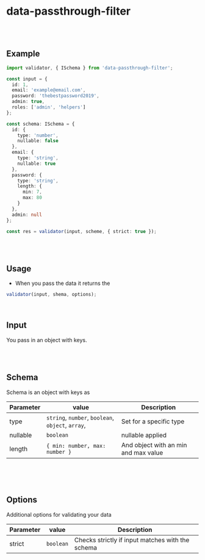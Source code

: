 # data-passthrough-filter

<br>
<br>


## Example

```typescript
import validator, { ISchema } from 'data-passthrough-filter';

const input = {
  id: 1,
  email: 'example@email.com',
  password: 'thebestpassword2019',
  admin: true,
  roles: ['admin', 'helpers']
};

const schema: ISchema = {
  id: {
    type: 'number',
    nullable: false
  },
  email: {
    type: 'string',
    nullable: true
  },
  password: {
    type: 'string',
    length: {
      min: 7,
      max: 80
    }
  },
  admin: null
};

const res = validator(input, scheme, { strict: true });
```

<br>
<br>

## Usage
- When you pass the data it returns the 

```typescript
validator(input, shema, options);
```

<br>

## Input

You pass in an object with keys.

<br>
<br>

## Schema

Schema is an object with keys as

| Parameter | value | Description |
| ----- | ------ | ------ |
| type | `string`, `number`, `boolean`, `object`, `array`, | Set for a specific type |
| nullable | `boolean` | nullable applied |
| length | `{ min: number, max: number } ` | And object with an min and max value|

<br>
<br>
<br>

## Options
Additional options for validating your data

| Parameter | value     | Description                                      |
| --------- | --------- | ------------------------------------------------ |
| strict    | `boolean` | Checks strictly if input matches with the schema |

